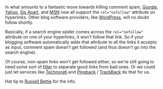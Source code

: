 <!--
title: Comment spam dies with nofollow
created: 18 January 2005 - 6:17 pm
updated: 18 January 2005 - 6:38 pm
slug: nofollow-links
tags: searching
-->

In what amounts to a fantastic move towards killing comment spam, [Google][],
[Yahoo][], [Six Apart][], and [MSN][] now all support the `rel="nofollow"`
attribute on hyperlinks. Other blog software providers, like [WordPress][], will
no doubt follow shortly.

Basically, if a search engine spider comes across the `rel="nofollow"` attribute
on one of your hyperlinks, it won't follow that link. So if your blogging
software automatically adds that attribute to all the links it accepts as input,
comment spam doesn't get followed (and thus doesn't go into the search engine).

Of course, non-spam links won't get followed either, so we're still going to
need some sort of [filter][] to separate good links from bad ones. Or we could
just let services like [Technorati][] and [Pingback][] / [TrackBack][] do that
for us.

Hat tip to [Russell Bettie][] for the info.


[Google]: http://google.com/googleblog/2005/01/preventing-comment-spam.html "Matt Cutts and Jason Shellen (Google Blog): Preventing comment spam"
[Yahoo]: http://ysearchblog.com/archives/000069.html "Jeremy Zawodny (Yahoo! Search Blog): A Defense Against Comment Spam"
[Six Apart]: http://sixapart.com/log/2005/01/support_for_nof.shtml "Ben (Six Log): Support for nofollow"
[MSN]: http://blogs.msdn.com/msnsearch/archive/2005/01/18/nofollow_tags.aspx "Ken Moss (msnsearch's Weblog): Working Together Against Blog Spam"
[WordPress]: http://wordpress.org/ "Unknown (WordPress): a state-of-the-art semantic personal publishing platform with a focus on aesthetics, web standards, and usability"
[filter]: #!/ccs/killingreferrerspam "Frank Mitchell (Can't Count Sheep): Killing referrer spam"
[Technorati]: http://technorati.com/ "Unknown (Technorati): What's happening on the Web right now"
[Pingback]: http://hixie.ch/specs/pingback/pingback "Stuart Langridge and Ian Hickson (Pingback): The Pingback specification"
[TrackBack]: http://movabletype.org/trackback/ "Unknown (Moveable Type): TrackBack Development"
[Russell Bettie]: http://russellbeattie.com/notebook/1008253.html 'Russell Bettie (Russell Bettie Notebook): rel="nofollow"'
